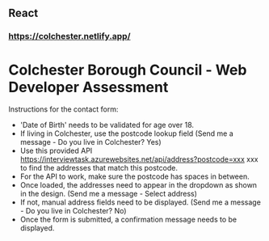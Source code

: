 ## React

### https://colchester.netlify.app/

# Colchester Borough Council - Web Developer Assessment

Instructions for the contact form:
- 'Date of Birth' needs to be validated for age over 18.  
- If living in Colchester, use the postcode lookup field (Send me a message - Do you live in Colchester? Yes) 
- Use this provided API https://interviewtask.azurewebsites.net/api/address?postcode=xxx xxx to find the addresses that match this postcode. 
- For the API to work, make sure the postcode has spaces in between. 
- Once loaded, the addresses need to appear in the dropdown as shown in the design. (Send me a message - Select address) 
- If not, manual address fields need to be displayed. (Send me a message - Do you live in Colchester? No) 
- Once the form is submitted, a confirmation message needs to be displayed.  

